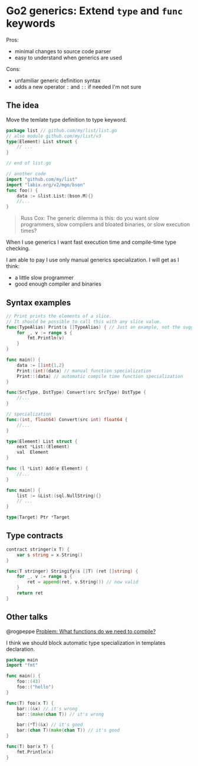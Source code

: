 # Go2 generics: Extend `type` and `func` keywords

Pros:

* minimal changes to source code parser
* easy to understand when generics are used

Cons:

* unfamiliar generic definition syntax
* adds a new operator `:` and `::` if needed I'm not sure

## The idea

Move the temlate type definition to type keyword.

```go
package list // github.com/my/list/list.go
// also module github.com/my/list/v3
type(Element) List struct {
	// ...
}

// end of list.go

// another code
import "github.com/my/list"
import "labix.org/v2/mgo/bson"
func foo() {
	data := &list.List:(bson.M){}
	//...
}
```


> Russ Cox: The generic dilemma is this: do you want slow programmers, slow compilers and bloated binaries, or slow execution times?

When I use generics I want fast execution time and compile-time type checking. 

I am able to pay I use only manual generics specialization. I will get as I think:
* a little slow programmer
* good enough compiler and binaries


## Syntax examples

```go
// Print prints the elements of a slice.
// It should be possible to call this with any slice value.
func(TypeAlias) Print(s []TypeAlias) { // Just an example, not the suggested syntax.
	for _, v := range s {
		fmt.Println(v)
	}
}

func main() {
    data := []int{1,2}
    Print:(int)(data) // manual function specialization
    Print::(data) // automatic compile time function specialization
}

```

```go
func(SrcType, DstType) Convert(src SrcType) DstType {
    //...
}

// specialization
func:(int, float64) Convert(src int) float64 {
    //...
}
```

```go
type(Element) List struct {
	next *List:(Element)
	val  Element
}

func (l *List) Add(e Element) {
    //...
}

func main() {
    list := &List:(sql.NullString){}
    // ...
}
```

```go
type(Target) Ptr *Target
```


## Type contracts

```go
contract stringer(x T) {
	var s string = x.String()
}

func(T stringer) Stringify(s []T) (ret []string) {
	for _, v := range s {
		ret = append(ret, v.String()) // now valid
	}
	return ret
}
```

## Other talks

@rogpeppe [Problem: What functions do we need to compile?](https://gist.github.com/rogpeppe/9fa9a267472fb80e9ddc4a940aa26e14)

I think we should block automatic type specialization in templates declaration.

```go
package main
import "fmt"

func main() {
	foo::(43)
	foo::("hello")
}

func(T) foo(x T) {
	bar::(&x) // it's wrong
	bar::(make(chan T)) // it's wrong

	bar:(*T)(&x) // it's good
	bar:(chan T)(make(chan T)) // it's good
}

func(T) bar(x T) {
	fmt.Println(x)
}
```
